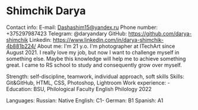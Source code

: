 # Shimchik Darya
Contact info:
E-mail: Dashashim15@yandex.ru
Phone number: +375297987423
Telegram: @daryandary
GitHub: https://github.com/darya-shimchik
Linkedin: https://www.linkedin.com/in/darya-shimchik-4b881b224/
About me:
I'm 21 y.o. I'm photographer at ITechArt since August 2021. I really love my job, but now I want to challenge myself in something else. Maybe this knowledge will help me to achieve something great. I came to RS school to study and consequently grow over myself.

Strength: self-discipline, teamwork, individual approach, soft skills
Skills: Git&GitHub, HTML, CSS, Photoshop, Lightroom
Work experience: -
Education:
BSU, Philological Faculty
English Philology
2022

Languages:
Russian: Native
English: C1-
German: B1
Spanish: A1
